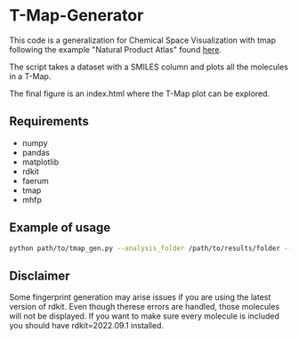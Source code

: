 # T-Map-Generator
This code is a generalization for Chemical Space Visualization with tmap following the example "Natural Product Atlas" found [here](https://tmap.gdb.tools/#ex-npa).

The script takes a dataset with a SMILES column and plots all the molecules in a T-Map.

The final figure is an index.html where the T-Map plot can be explored. 

## Requirements 
- numpy
- pandas
- matplotlib
- rdkit
- faerum
- tmap
- mhfp

## Example of usage 

```bash
python path/to/tmap_gen.py --analysis_folder /path/to/results/folder --data_path path/to/csv --smi_col smiles --molecule_id_col mol_id --cont_col descriptor_col1,descriptor_col1 --cat_col descriptor_col3,descriptor_col4
```

## Disclaimer
Some fingerprint generation may arise issues if you are using the latest version of rdkit. Even though therese errors are handled, those molecules will not be displayed. If you want to make sure every molecule is included you should have rdkit=2022.09.1 installed.
